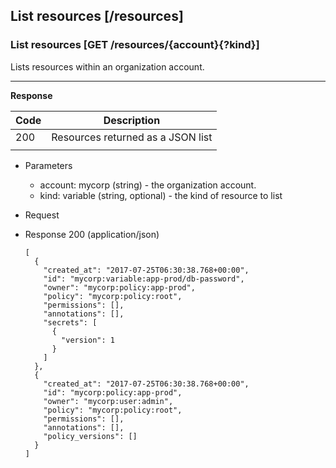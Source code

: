 ## List resources [/resources]

### List resources [GET /resources/{account}{?kind}]

Lists resources within an organization account.

---

<!-- include(partials/auth_header_table.md) -->

**Response**

| Code | Description                       |
|------|-----------------------------------|
|  200 | Resources returned as a JSON list |
|<!-- include(partials/http_401.md) -->|

+ Parameters
  + account: mycorp (string) - the organization account.
  + kind: variable (string, optional) - the kind of resource to list

+ Request
  <!-- include(partials/auth_header_code.md) -->

+ Response 200 (application/json)

    ```
    [
      {
        "created_at": "2017-07-25T06:30:38.768+00:00",
        "id": "mycorp:variable:app-prod/db-password",
        "owner": "mycorp:policy:app-prod",
        "policy": "mycorp:policy:root",
        "permissions": [],
        "annotations": [],
        "secrets": [
          {
            "version": 1
          }
        ]
      },
      {
        "created_at": "2017-07-25T06:30:38.768+00:00",
        "id": "mycorp:policy:app-prod",
        "owner": "mycorp:user:admin",
        "policy": "mycorp:policy:root",
        "permissions": [],
        "annotations": [],
        "policy_versions": []
      }
    ]
    ```


